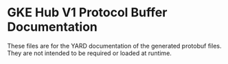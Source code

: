 # GKE Hub V1 Protocol Buffer Documentation

These files are for the YARD documentation of the generated protobuf files.
They are not intended to be required or loaded at runtime.
